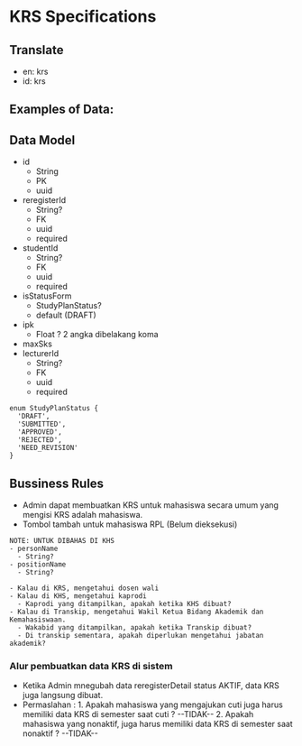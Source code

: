 # KRS Specifications

## Translate

- en: krs
- id: krs

## Examples of Data:

## Data Model

- id
  - String
  - PK
  - uuid
- reregisterId
  - String?
  - FK
  - uuid
  - required
- studentId
  - String?
  - FK
  - uuid
  - required
- isStatusForm
  - StudyPlanStatus?
  - default (DRAFT)
- ipk
  - Float ? 2 angka dibelakang koma
- maxSks
- lecturerId
  - String?
  - FK
  - uuid
  - required

```
enum StudyPlanStatus {
  'DRAFT',
  'SUBMITTED',
  'APPROVED',
  'REJECTED',
  'NEED_REVISION'
}
```

## Bussiness Rules

- Admin dapat membuatkan KRS untuk mahasiswa secara umum yang mengisi KRS adalah mahasiswa.
- Tombol tambah untuk mahasiswa RPL (Belum dieksekusi)

<!-- UNTUK DIHAPUS -->

```
NOTE: UNTUK DIBAHAS DI KHS
- personName
  - String?
- positionName
  - String?

- Kalau di KRS, mengetahui dosen wali
- Kalau di KHS, mengetahui kaprodi
  - Kaprodi yang ditampilkan, apakah ketika KHS dibuat?
- Kalau di Transkip, mengetahui Wakil Ketua Bidang Akademik dan Kemahasiswaan.
  - Wakabid yang ditampilkan, apakah ketika Transkip dibuat?
  - Di transkip sementara, apakah diperlukan mengetahui jabatan akademik?
```

### Alur pembuatkan data KRS di sistem

- Ketika Admin mnegubah data reregisterDetail status AKTIF, data KRS juga langsung dibuat.
- Permaslahan : 1. Apakah mahasiswa yang mengajukan cuti juga harus memiliki data KRS di semester saat cuti ? --TIDAK-- 2. Apakah mahasiswa yang nonaktif, juga harus memiliki data KRS di semester saat nonaktif ? --TIDAK--
